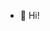 - 👋 Hi!

<!---
writers-ifam/writers-ifam is a ✨ special ✨ repository because its `README.md` (this file) appears on your GitHub profile.
You can click the Preview link to take a look at your changes.
--->
